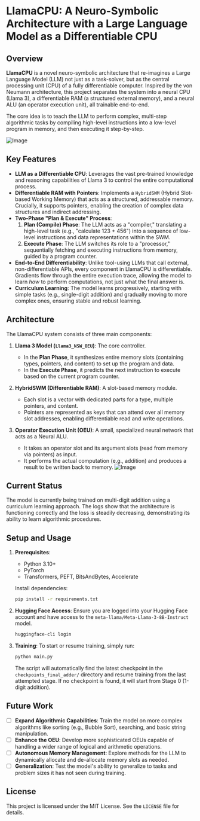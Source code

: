 # LlamaCPU: A Neuro-Symbolic Architecture with a Large Language Model as a Differentiable CPU

  <!-- TODO: Replace with an actual architecture diagram URL -->

## Overview

**LlamaCPU** is a novel neuro-symbolic architecture that re-imagines a Large Language Model (LLM) not just as a task-solver, but as the central processing unit (CPU) of a fully differentiable computer. Inspired by the von Neumann architecture, this project separates the system into a neural CPU (Llama 3), a differentiable RAM (a structured external memory), and a neural ALU (an operator execution unit), all trainable end-to-end.

The core idea is to teach the LLM to perform complex, multi-step algorithmic tasks by compiling high-level instructions into a low-level program in memory, and then executing it step-by-step.

![Image](https://github.com/user-attachments/assets/7ff44ed7-7546-4bf9-9066-37fdebf409cd)

## Key Features

- **LLM as a Differentiable CPU**: Leverages the vast pre-trained knowledge and reasoning capabilities of Llama 3 to control the entire computational process.
- **Differentiable RAM with Pointers**: Implements a `HybridSWM` (Hybrid Slot-based Working Memory) that acts as a structured, addressable memory. Crucially, it supports pointers, enabling the creation of complex data structures and indirect addressing.
- **Two-Phase "Plan & Execute" Process**:
    1.  **Plan (Compile) Phase**: The LLM acts as a "compiler," translating a high-level task (e.g., "calculate 123 + 456") into a sequence of low-level instructions and data representations within the SWM.
    2.  **Execute Phase**: The LLM switches its role to a "processor," sequentially fetching and executing instructions from memory, guided by a program counter.
- **End-to-End Differentiability**: Unlike tool-using LLMs that call external, non-differentiable APIs, every component in LlamaCPU is differentiable. Gradients flow through the entire execution trace, allowing the model to learn *how* to perform computations, not just what the final answer is.
- **Curriculum Learning**: The model learns progressively, starting with simple tasks (e.g., single-digit addition) and gradually moving to more complex ones, ensuring stable and robust learning.

## Architecture

The LlamaCPU system consists of three main components:

1.  **Llama 3 Model (`Llama3_NSW_OEU`)**: The core controller.
    - In the **Plan Phase**, it synthesizes entire memory slots (containing types, pointers, and content) to set up the program and data.
    - In the **Execute Phase**, it predicts the next instruction to execute based on the current program counter.

2.  **HybridSWM (Differentiable RAM)**: A slot-based memory module.
    - Each slot is a vector with dedicated parts for a type, multiple pointers, and content.
    - Pointers are represented as keys that can attend over all memory slot addresses, enabling differentiable read and write operations.

3.  **Operator Execution Unit (OEU)**: A small, specialized neural network that acts as a Neural ALU.
    - It takes an operator slot and its argument slots (read from memory via pointers) as input.
    - It performs the actual computation (e.g., addition) and produces a result to be written back to memory.
![Image](https://github.com/user-attachments/assets/e8d00d40-2b83-4e4f-b50a-2ea2a256db32)

## Current Status

The model is currently being trained on multi-digit addition using a curriculum learning approach. The logs show that the architecture is functioning correctly and the loss is steadily decreasing, demonstrating its ability to learn algorithmic procedures.

## Setup and Usage

1.  **Prerequisites**:
    - Python 3.10+
    - PyTorch
    - Transformers, PEFT, BitsAndBytes, Accelerate

    Install dependencies:
    ```bash
    pip install -r requirements.txt
    ```

2.  **Hugging Face Access**:
    Ensure you are logged into your Hugging Face account and have access to the `meta-llama/Meta-Llama-3-8B-Instruct` model.
    ```bash
    huggingface-cli login
    ```

3.  **Training**:
    To start or resume training, simply run:
    ```bash
    python main.py
    ```
    The script will automatically find the latest checkpoint in the `checkpoints_final_adder/` directory and resume training from the last attempted stage. If no checkpoint is found, it will start from Stage 0 (1-digit addition).

## Future Work

- [ ] **Expand Algorithmic Capabilities**: Train the model on more complex algorithms like sorting (e.g., Bubble Sort), searching, and basic string manipulation.
- [ ] **Enhance the OEU**: Develop more sophisticated OEUs capable of handling a wider range of logical and arithmetic operations.
- [ ] **Autonomous Memory Management**: Explore methods for the LLM to dynamically allocate and de-allocate memory slots as needed.
- [ ] **Generalization**: Test the model's ability to generalize to tasks and problem sizes it has not seen during training.

## License

This project is licensed under the MIT License. See the `LICENSE` file for details.
